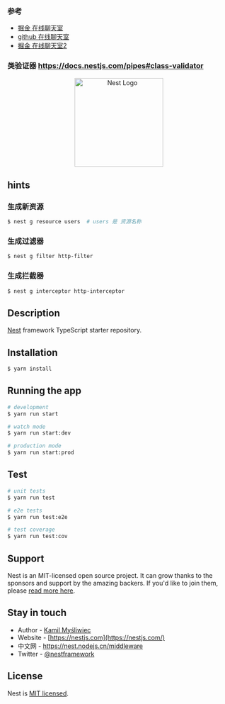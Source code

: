 ### 参考

- [掘金 在线聊天室](https://juejin.cn/post/7295681529606832138)
- [github 在线聊天室](https://github.com/mcmcCat/mmcat-messaging-nest)
- [掘金 在线聊天室2](https://juejin.cn/post/7296089060833722383)

### 类验证器 https://docs.nestjs.com/pipes#class-validator

<p align="center">
  <a href="http://nestjs.com/" target="blank"><img src="https://nestjs.com/img/logo-small.svg" width="200" alt="Nest Logo" /></a>
</p>

[circleci-image]: https://img.shields.io/circleci/build/github/nestjs/nest/master?token=abc123def456
[circleci-url]: https://circleci.com/gh/nestjs/nest

## hints

### 生成新资源

```bash
$ nest g resource users  # users 是 资源名称
```

### 生成过滤器

```bash
$ nest g filter http-filter
```

### 生成拦截器

```bash
$ nest g interceptor http-interceptor
```

## Description

[Nest](https://github.com/nestjs/nest) framework TypeScript starter repository.

## Installation

```bash
$ yarn install
```

## Running the app

```bash
# development
$ yarn run start

# watch mode
$ yarn run start:dev

# production mode
$ yarn run start:prod
```

## Test

```bash
# unit tests
$ yarn run test

# e2e tests
$ yarn run test:e2e

# test coverage
$ yarn run test:cov
```

## Support

Nest is an MIT-licensed open source project. It can grow thanks to the sponsors and support by the amazing backers. If you'd like to join them, please [read more here](https://docs.nestjs.com/support).

## Stay in touch

- Author - [Kamil Myśliwiec](https://kamilmysliwiec.com)
- Website - [https://nestjs.com](https://nestjs.com/)
- 中文网 - https://nest.nodejs.cn/middleware
- Twitter - [@nestframework](https://twitter.com/nestframework)

## License

Nest is [MIT licensed](LICENSE).
